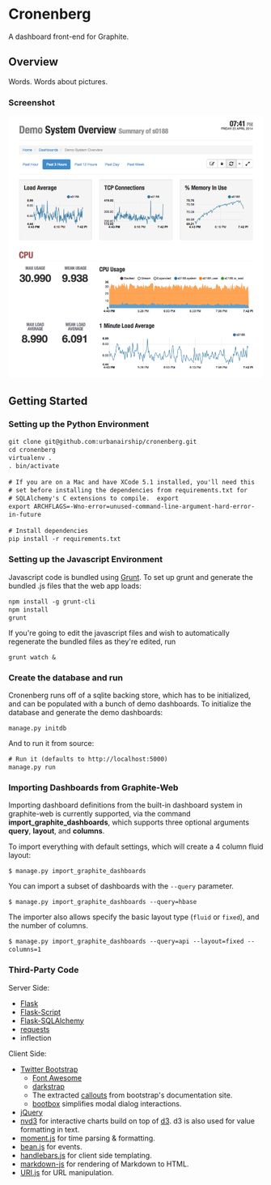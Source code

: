 # Cronenberg

A dashboard front-end for Graphite.

## Overview

Words. Words about pictures.

### Screenshot

![screenshot](docs/screenshot-single-node-light.png)

## Getting Started


### Setting up the Python Environment

```shell
git clone git@github.com:urbanairship/cronenberg.git
cd cronenberg
virtualenv .
. bin/activate

# If you are on a Mac and have XCode 5.1 installed, you'll need this
# set before installing the dependencies from requirements.txt for
# SQLAlchemy's C extensions to compile.  export
export ARCHFLAGS=-Wno-error=unused-command-line-argument-hard-error-in-future

# Install dependencies
pip install -r requirements.txt
```

### Setting up the Javascript Environment

Javascript code is bundled using [Grunt](http://gruntjs.com/). To set
up grunt and generate the bundled .js files that the web app loads:

```shell
npm install -g grunt-cli
npm install
grunt
```

If you're going to edit the javascript files and wish to automatically
regenerate the bundled files as they're edited, run

```
grunt watch &
```

### Create the database and run

Cronenberg runs off of a sqlite backing store, which has to be
initialized, and can be populated with a bunch of demo dashboards. To
initialize the database and generate the demo dashboards:

```shell
manage.py initdb
```

And to run it from source:

```
# Run it (defaults to http://localhost:5000)
manage.py run
```

### Importing Dashboards from Graphite-Web

Importing dashboard definitions from the built-in dashboard system in
graphite-web is currently supported, via the command
**import_graphite_dashboards**, which supports three optional
arguments **query**, **layout**, and **columns**.

To import everything with default settings, which will create a 4
column fluid layout:

```shell
$ manage.py import_graphite_dashboards
```

You can import a subset of dashboards with the ``--query`` parameter.

```shell
$ manage.py import_graphite_dashboards --query=hbase
```

The importer also allows specify the basic layout type (``fluid`` or
``fixed``), and the number of columns.

```shell
$ manage.py import_graphite_dashboards --query=api --layout=fixed --columns=1
```

### Third-Party Code ###

Server Side:

* [Flask](http://flask.pocoo.org/)
* [Flask-Script](http://packages.python.org/Flask-Script/)
* [Flask-SQLAlchemy](http://pythonhosted.org/Flask-SQLAlchemy/)
* [requests](https://github.com/kennethreitz/requests)
* inflection

Client Side:

* [Twitter Bootstrap](http://twitter.github.com/bootstrap)
  * [Font Awesome](http://fortawesome.github.com/Font-Awesome/)
  * [darkstrap](https://github.com/danneu/darkstrap)
  * The extracted
    [callouts](https://gist.github.com/matthiasg/6153853) from
    bootstrap's documentation site.
  * [bootbox](http://bootboxjs.com/) simplifies modal dialog interactions.
* [jQuery](http://jquery.com/)
* [nvd3](https://github.com/novus/nvd3) for interactive charts build
  on top of [d3](http://d3js.org). d3 is also used for value
  formatting in text.
* [moment.js](http://momentjs.com/) for time parsing & formatting.
* [bean.js](https://github.com/fat/bean) for events.
* [handlebars.js](http://handlebarsjs.com/) for client side templating.
* [markdown-js](https://github.com/evilstreak/markdown-js) for rendering of Markdown to HTML.
* [URI.js](https://github.com/medialize/URI.js) for URL manipulation.
